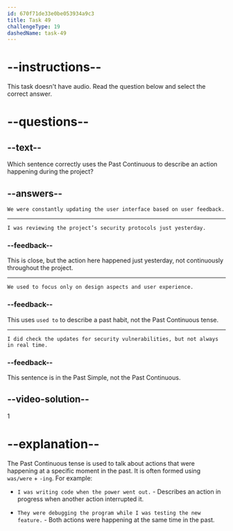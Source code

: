```yaml
---
id: 670f71de33e0be053934a9c3
title: Task 49
challengeType: 19
dashedName: task-49
---
```


# --instructions--

This task doesn't have audio. Read the question below and select the correct answer.

# --questions--

## --text--

Which sentence correctly uses the Past Continuous to describe an action happening during the project?

## --answers--

`We were constantly updating the user interface based on user feedback.`

---

`I was reviewing the project’s security protocols just yesterday.`

### --feedback--

This is close, but the action here happened just yesterday, not continuously throughout the project.

---

`We used to focus only on design aspects and user experience.`

### --feedback--

This uses `used to` to describe a past habit, not the Past Continuous tense.

---

`I did check the updates for security vulnerabilities, but not always in real time.`

### --feedback--

This sentence is in the Past Simple, not the Past Continuous.

## --video-solution--

1

# --explanation--

The Past Continuous tense is used to talk about actions that were happening at a specific moment in the past. It is often formed using `was/were` + `-ing`. For example:

- `I was writing code when the power went out.` - Describes an action in progress when another action interrupted it.

- `They were debugging the program while I was testing the new feature.` - Both actions were happening at the same time in the past.
